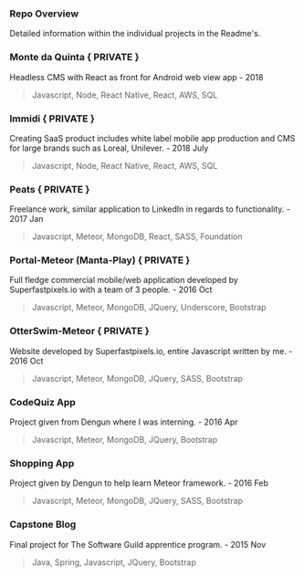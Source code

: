 <h3>Repo Overview</h3>
Detailed information within the individual projects in the Readme's.


<h3>Monte da Quinta { PRIVATE }</h3>

Headless CMS with React as front for Android web view app - 2018

>Javascript, Node, React Native, React, AWS, SQL

<h3>Immidi { PRIVATE }</h3>

Creating SaaS product includes white label mobile app production and CMS for large brands such as Loreal, Unilever. - 2018 July

>Javascript, Node, React Native, React, AWS, SQL
                    
      
<h3>Peats { PRIVATE }</h3>

Freelance work, similar application to LinkedIn in regards to functionality. - 2017 Jan

>Javascript, Meteor, MongoDB, React, SASS, Foundation

                  
<h3>Portal-Meteor (Manta-Play) { PRIVATE }</h3>
Full fledge commercial mobile/web application developed by Superfastpixels.io with a team of 3 people. - 2016 Oct

>Javascript, Meteor, MongoDB, JQuery, Underscore, Bootstrap
                                            
<h3>OtterSwim-Meteor { PRIVATE }</h3>
Website developed by Superfastpixels.io, entire Javascript written by me. - 2016 Oct
 
>Javascript, Meteor, MongoDB, JQuery, SASS, Bootstrap
   
                  
<h3>CodeQuiz App</h3> 
Project given from Dengun where I was interning. - 2016 Apr

>Javascript, Meteor, MongoDB, JQuery, Bootstrap

<h3>Shopping App</h3> 
Project given by Dengun to help learn Meteor framework. - 2016 Feb

>Javascript, Meteor, MongoDB, JQuery, SASS, Bootstrap

           

<h3>Capstone Blog</h3>
Final project for The Software Guild apprentice program. - 2015 Nov


>Java, Spring, Javascript, JQuery, Bootstrap
      
                     
